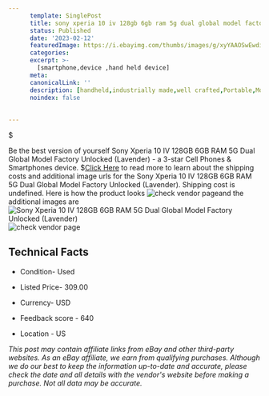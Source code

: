 ```yaml
---
      template: SinglePost
      title: sony xperia 10 iv 128gb 6gb ram 5g dual global model factory unlocked lavender 
      status: Published
      date: '2023-02-12'
      featuredImage: https://i.ebayimg.com/thumbs/images/g/xyYAAOSwEwdi8XpD/s-l225.jpg
      categories: 
      excerpt: >-
        [smartphone,device ,hand held device]
      meta:
      canonicalLink: ''
      description: [handheld,industrially made,well crafted,Portable,Mobile,Compact,Convenient,Lightweight,Maneuverable,Man-portable,Miniature,Carriable,Hand-held,Light,Holdable,Transportable,Mobile device,Pocket-sized,On-the-go,Wireless,Cordless,Compact size,Convenient size, smartphone,device ,hand held device]
      noindex: false
      
        
---
```

$

Be the best version of yourself Sony Xperia 10 IV 128GB 6GB RAM 5G Dual Global Model Factory Unlocked (Lavender) - a 3-star Cell Phones & Smartphones device.
$[Click Here](https://www.ebay.com/itm/165617896791?hash=item268f988d57%3Ag%3AxyYAAOSwEwdi8XpD&mkevt=1&mkcid=1&mkrid=711-53200-19255-0&campid=%253CePNCampaignId%253E&customid=%253CreferenceId%253E&toolid=10049) to read more to learn about the shipping costs and additional image urls for the Sony Xperia 10 IV 128GB 6GB RAM 5G Dual Global Model Factory Unlocked (Lavender). Shipping cost is undefined. Here is how the product looks ![check vendor page](https://i.ebayimg.com/thumbs/images/g/xyYAAOSwEwdi8XpD/s-l225.jpg)and the additional images are![Sony Xperia 10 IV 128GB 6GB RAM 5G Dual Global Model Factory Unlocked (Lavender)](https://i.ebayimg.com/images/g/xyYAAOSwEwdi8XpD/s-l1600.jpg)![check vendor page](https://origin-galleryplus.ebayimg.com/ws/web/165617896791_2_0_1/225x225.jpg,https://origin-galleryplus.ebayimg.com/ws/web/165617896791_3_0_1/225x225.jpg,https://origin-galleryplus.ebayimg.com/ws/web/165617896791_4_0_1/225x225.jpg)



 ## Technical Facts 



     
      

 - Condition- Used 


      

 - Listed Price- 309.00 


      

 - Currency- USD 


      

 - Feedback score - 640 


      

 - Location - US 


      
      

 *_This post may contain affiliate links from eBay and other third-party websites. As an eBay affiliate, we earn from qualifying purchases. Although we do our best to keep the information up-to-date and accurate, please check the date and all details with the vendor's website before making a purchase. Not all data may be accurate._*






